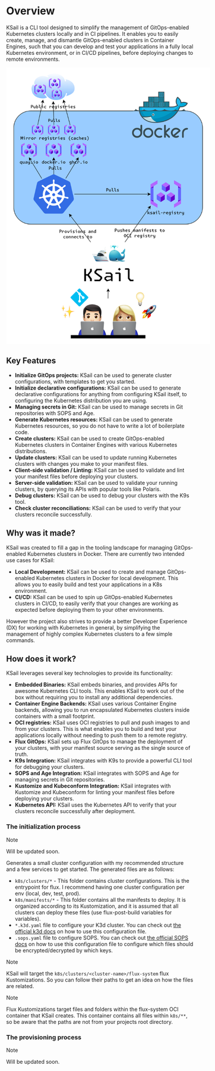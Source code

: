 # Overview

KSail is a CLI tool designed to simplify the management of GitOps-enabled Kubernetes clusters locally and in CI pipelines. It enables you to easily create, manage, and dismantle GitOps-enabled clusters in Container Engines, such that you can develop and test your applications in a fully local Kubernetes environment, or in CI/CD pipelines, before deploying changes to remote environments.

<div style="text-align: center;">
  <img src="./images/architecture.drawio.png" alt="KSail Architecture" style="max-width: 550px;">
</div>

## Key Features

- **Initialize GitOps projects:** KSail can be used to generate cluster configurations, with templates to get you started.
- **Initialize declarative configurations:** KSail can be used to generate declarative configurations for anything from configuring KSail itself, to configuring the Kubernetes distribution you are using.
- **Managing secrets in Git:** KSail can be used to manage secrets in Git repositories with SOPS and Age.
- **Generate Kubernetes resources:** KSail can be used to generate Kubernetes resources, so you do not have to write a lot of boilerplate code.
- **Create clusters:** KSail can be used to create GitOps-enabled Kubernetes clusters in Container Engines with various Kubernetes distributions.
- **Update clusters:** KSail can be used to update running Kubernetes clusters with changes you make to your manifest files.
- **Client-side validation / Linting:** KSail can be used to validate and lint your manifest files before deploying your clusters.
- **Server-side validation:** KSail can be used to validate your running clusters, by querying its APIs with popular tools like Polaris.
- **Debug clusters:** KSail can be used to debug your clusters with the K9s tool.
- **Check cluster reconciliations:** KSail can be used to verify that your clusters reconcile successfully.

## Why was it made?

KSail was created to fill a gap in the tooling landscape for managing GitOps-enabled Kubernetes clusters in Docker. There are currently two intended use cases for KSail:

- **Local Development:** KSail can be used to create and manage GitOps-enabled Kubernetes clusters in Docker for local development. This allows you to easily build and test your applications in a K8s environment.
- **CI/CD:** KSail can be used to spin up GitOps-enabled Kubernetes clusters in CI/CD, to easily verify that your changes are working as expected before deploying them to your other environments.

However the project also strives to provide a better Developer Experience (DX) for working with Kubernetes in general, by simplifying the management of highly complex Kubernetes clusters to a few simple commands.

## How does it work?

KSail leverages several key technologies to provide its functionality:

- **Embedded Binaries:** KSail embeds binaries, and provides APIs for awesome Kubernetes CLI tools. This enables KSail to work out of the box without requiring you to install any additional dependencies.
- **Container Engine Backends:** KSail uses various Container Engine backends, allowing you to run encapsulated Kubernetes clusters inside containers with a small footprint.
- **OCI registries:** KSail uses OCI registries to pull and push images to and from your clusters. This is what enables you to build and test your applications locally without needing to push them to a remote registry.
- **Flux GitOps:** KSail sets up Flux GitOps to manage the deployment of your clusters, with your manifest source serving as the single source of truth.
- **K9s Integration:** KSail integrates with K9s to provide a powerful CLI tool for debugging your clusters.
- **SOPS and Age Integration:** KSail integrates with SOPS and Age for managing secrets in Git repositories.
- **Kustomize and Kubeconform Integration:** KSail integrates with Kustomize and Kubeconform for linting your manifest files before deploying your clusters.
- **Kubernetes API:** KSail uses the Kubernetes API to verify that your clusters reconcile successfully after deployment.

### The initialization process

> [!NOTE]
> Will be updated soon.

Generates a small cluster configuration with my recommended structure and a few services to get started. The generated files are as follows:

- `k8s/clusters/*` - This folder contains cluster configurations. This is the entrypoint for flux. I recommend having one cluster configuration per env (local, dev, test, prod).
- `k8s/manifests/*` - This folder contains all the manifests to deploy. It is organized according to its Kustomization, and it is assumed that all clusters can deploy these files (use flux-post-build variables for variables).
- `*.k3d.yaml` file to configure your K3d cluster. You can check out [the official k3d docs](https://k3d.io/v5.1.0/usage/configfile/) on how to use this configuration file.
- `.sops.yaml` file to configure SOPS. You can check out [the official SOPS docs](https://getsops.io/docs/#using-sopsyaml-conf-to-select-kms-pgp-and-age-for-new-files) on how to use this configuration file to configure which files should be encrypted/decrypted by which keys.

> [!NOTE]
> KSail will target the `k8s/clusters/<cluster-name>/flux-system` flux Kustomizations. So you can follow their paths to get an idea on how the files are related.

> [!NOTE]
> Flux Kustomizations target files and folders within the flux-system OCI container that KSail creates. This container contains all files within `k8s/**`, so be aware that the paths are not from your projects root directory.

### The provisioning process

> [!NOTE]
> Will be updated soon.
